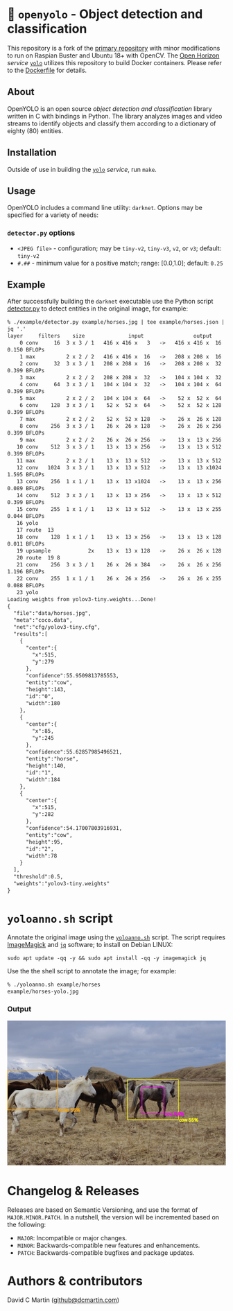# &#128064; `openyolo` - Object detection and classification
This repository is a fork of the [primary repository](http://github.com/pjreddie/darknet) with minor modifications to run on Raspian Buster and Ubuntu 18+ with OpenCV. The [Open Horizon](http://github.com/dcmartin/open-horizon) _service_ [`yolo`](http://github.com/dcmartin/open-horizon/tree/master/yolo/README.md)  utilizes this repository to build Docker containers.  Please refer to the [Dockerfile](http://github.com/dcmartin/open-horizon/tree/master/yolo/Dockerfile) for details.

## About
OpenYOLO is an open source *object detection and classification* library written in C with bindings in Python.  The library analyzes images and video streams to identify objects and classify them according to a dictionary of eighty (80) entities.

## Installation
Outside of use in building the [`yolo`](http://github.com/dcmartin/open-horizon/tree/master/yolo/README.md) _service_, run `make`.

## Usage
OpenYOLO includes a command line utility: `darknet`.  Options may be specified for a variety of needs:

### `detector.py` options

 + `<JPEG file>` - configuration; may be `tiny-v2`, `tiny-v3`, `v2`, or `v3`; default: `tiny-v2`
 + `#.##` - minimum value for a positive match; range: [0.0,1.0]; default: `0.25`

## Example
After successfully building the `darknet` executable  use the Python script [detector.py](example/detector.py) to detect entities in the original image, for example:

```
% ./example/detector.py example/horses.jpg | tee example/horses.json | jq '.'
layer     filters    size              input                output
    0 conv     16  3 x 3 / 1   416 x 416 x   3   ->   416 x 416 x  16  0.150 BFLOPs
    1 max          2 x 2 / 2   416 x 416 x  16   ->   208 x 208 x  16
    2 conv     32  3 x 3 / 1   208 x 208 x  16   ->   208 x 208 x  32  0.399 BFLOPs
    3 max          2 x 2 / 2   208 x 208 x  32   ->   104 x 104 x  32
    4 conv     64  3 x 3 / 1   104 x 104 x  32   ->   104 x 104 x  64  0.399 BFLOPs
    5 max          2 x 2 / 2   104 x 104 x  64   ->    52 x  52 x  64
    6 conv    128  3 x 3 / 1    52 x  52 x  64   ->    52 x  52 x 128  0.399 BFLOPs
    7 max          2 x 2 / 2    52 x  52 x 128   ->    26 x  26 x 128
    8 conv    256  3 x 3 / 1    26 x  26 x 128   ->    26 x  26 x 256  0.399 BFLOPs
    9 max          2 x 2 / 2    26 x  26 x 256   ->    13 x  13 x 256
   10 conv    512  3 x 3 / 1    13 x  13 x 256   ->    13 x  13 x 512  0.399 BFLOPs
   11 max          2 x 2 / 1    13 x  13 x 512   ->    13 x  13 x 512
   12 conv   1024  3 x 3 / 1    13 x  13 x 512   ->    13 x  13 x1024  1.595 BFLOPs
   13 conv    256  1 x 1 / 1    13 x  13 x1024   ->    13 x  13 x 256  0.089 BFLOPs
   14 conv    512  3 x 3 / 1    13 x  13 x 256   ->    13 x  13 x 512  0.399 BFLOPs
   15 conv    255  1 x 1 / 1    13 x  13 x 512   ->    13 x  13 x 255  0.044 BFLOPs
   16 yolo
   17 route  13
   18 conv    128  1 x 1 / 1    13 x  13 x 256   ->    13 x  13 x 128  0.011 BFLOPs
   19 upsample            2x    13 x  13 x 128   ->    26 x  26 x 128
   20 route  19 8
   21 conv    256  3 x 3 / 1    26 x  26 x 384   ->    26 x  26 x 256  1.196 BFLOPs
   22 conv    255  1 x 1 / 1    26 x  26 x 256   ->    26 x  26 x 255  0.088 BFLOPs
   23 yolo
Loading weights from yolov3-tiny.weights...Done!
{
  "file":"data/horses.jpg",
  "meta":"coco.data",
  "net":"cfg/yolov3-tiny.cfg",
  "results":[
    {
      "center":{
        "x":515,
        "y":279
      },
      "confidence":55.9509813785553,
      "entity":"cow",
      "height":143,
      "id":"0",
      "width":180
    },
    {
      "center":{
        "x":85,
        "y":245
      },
      "confidence":55.62857985496521,
      "entity":"horse",
      "height":140,
      "id":"1",
      "width":184
    },
    {
      "center":{
        "x":515,
        "y":282
      },
      "confidence":54.17007803916931,
      "entity":"cow",
      "height":95,
      "id":"2",
      "width":78
    }
  ],
  "threshold":0.5,
  "weights":"yolov3-tiny.weights"
}
```

# `yoloanno.sh` script

Annotate the original image using the [`yoloanno.sh`](example/yoloanno.sh) script.  The script requires [ImageMagick](https://imagemagick.org/index.php) and [`jq`](https://stedolan.github.io/jq/) software; to install on Debian LINUX: 

```
sudo apt update -qq -y && sudo apt install -qq -y imagemagick jq
```

Use the the shell script to annotate the image; for example:

```
% ./yoloanno.sh example/horses
example/horses-yolo.jpg
```

### Output
![](example/horses-yolo.jpg?raw=true "EA7THE")

# Changelog & Releases

Releases are based on Semantic Versioning, and use the format
of ``MAJOR.MINOR.PATCH``. In a nutshell, the version will be incremented
based on the following:

- ``MAJOR``: Incompatible or major changes.
- ``MINOR``: Backwards-compatible new features and enhancements.
- ``PATCH``: Backwards-compatible bugfixes and package updates.

# Authors & contributors

David C Martin (github@dcmartin.com)
